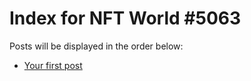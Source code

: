 # Index for NFT World #5063
Posts will be displayed in the order below:

- [Your first post](./001-first.md)

